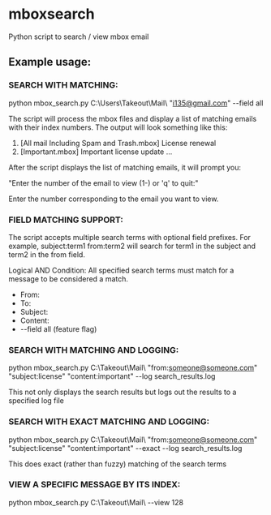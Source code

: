 # mboxsearch
Python script to search / view mbox email

## Example usage:

### SEARCH WITH MATCHING:

python mbox_search.py C:\Users\Takeout\Mail\ "i135@gmail.com" --field all


The script will process the mbox files and display a list of matching emails with their index numbers. The output will look something like this:

1. [All mail Including Spam and Trash.mbox] License renewal
2. [Important.mbox] Important license update
...


After the script displays the list of matching emails, it will prompt you:

"Enter the number of the email to view (1-<number of matches>) or 'q' to quit:"

Enter the number corresponding to the email you want to view. 

### FIELD MATCHING SUPPORT:

The script  accepts multiple search terms with optional field prefixes. For example, subject:term1 from:term2 will search for term1 in the subject and term2 in the from field.

Logical AND Condition: All specified search terms must match for a message to be considered a match.



- From:
- To:
- Subject:
- Content:
- --field all (feature flag)


### SEARCH WITH MATCHING AND LOGGING:

python mbox_search.py C:\Takeout\Mail\ "from:someone@someone.com" "subject:license" "content:important" --log search_results.log

This not only displays the search results but logs out the results to a specified log file

### SEARCH WITH EXACT MATCHING AND LOGGING:

python mbox_search.py C:\Takeout\Mail\ "from:someone@someone.com" "subject:license" "content:important" --exact --log search_results.log

This does exact (rather than fuzzy) matching of the search terms

### VIEW A SPECIFIC MESSAGE BY ITS INDEX:

python mbox_search.py C:\Takeout\Mail\ --view 128
